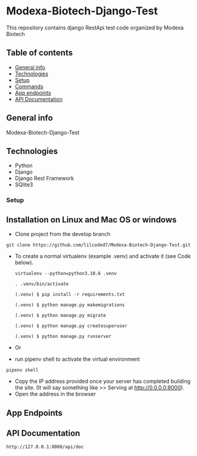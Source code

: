 # Modexa-Biotech-Django-Test
This repository contains django RestApi test code  organized by Modexa Biotech

## Table of contents
* [General info](#general-info)
* [Technologies](#technologies)
* [Setup](#setup)
* [Commands](#commands)
* [App endpoints](#app-endpoints)
* [API Documentation](#api-documentation)


## General info
Modexa-Biotech-Django-Test

## Technologies
* Python
* Django
* Django Rest Framework
* SQlite3

### Setup
## Installation on Linux and Mac OS or windows
* Clone project from the develop branch
```
git clone https://github.com/lilcoded7/Modexa-Biotech-Django-Test.git
```

* To create a normal virtualenv (example .venv) and activate it (see Code below).

  ```
  virtualenv --python=python3.10.6 .venv
  
  . .venv/bin/activate

  (.venv) $ pip install -r requirements.txt

  (.venv) $ python manage.py makemigrations

  (.venv) $ python manage.py migrate

  (.venv) $ python manage.py createsuperuser 

  (.venv) $ python manage.py runserver
  ```
 * Or 
 
 * run pipenv shell to activate the virtual environment
  ```
 pipenv shell 
 ```
* Copy the IP address provided once your server has completed building the site. (It will say something like >> Serving at http://0.0.0.0:8000).
* Open the address in the browser


## App Endpoints

## API Documentation
```
http://127.0.0.1:8000/api/doc
```
